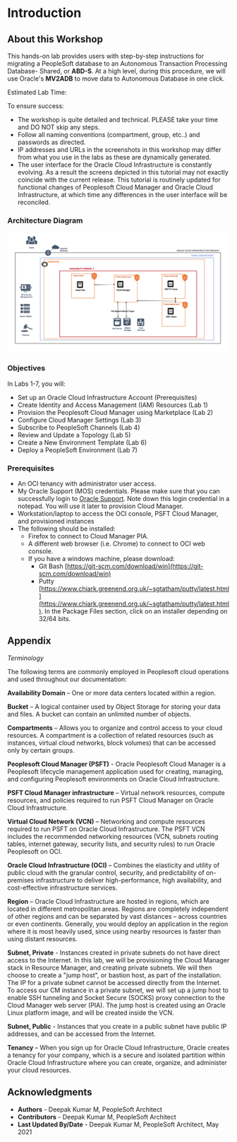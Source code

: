 # Introduction

## About this Workshop

This hands-on lab provides users with step-by-step instructions for migrating a PeopleSoft database to an Autonomous Transaction Processing Database- Shared, or **ABD-S**. At a high level, during this procedure, we will use Oracle's **MV2ADB** to move data to Autonomous Database in one click. 



Estimated Lab Time: 

To ensure success:
- The workshop is quite detailed and technical. PLEASE take your time and DO NOT skip any steps.
- Follow all naming conventions (compartment, group, etc..) and passwords as directed.   
- IP addresses and URLs in the screenshots in this workshop may differ from what you use in the labs as these are dynamically generated.
- The user interface for the Oracle Cloud Infrastructure is constantly evolving. As a result the screens depicted in this tutorial may not exactly coincide with the current release. This tutorial is routinely updated for functional changes of Peoplesoft Cloud Manager and Oracle Cloud Infrastructure, at which time any differences in the user interface will be reconciled.

### Architecture Diagram

  ![](./images/archnew12.png " ")


### Objectives

In Labs 1-7, you will:
* Set up an Oracle Cloud Infrastructure Account (Prerequisites) 
* Create Identity and Access Management (IAM) Resources (Lab 1) 
* Provision the Peoplesoft Cloud Manager using Marketplace (Lab 2)
* Configure Cloud Manager Settings (Lab 3)
* Subscribe to PeopleSoft Channels (Lab 4)
* Review and Update a Topology (Lab 5)
* Create a New Environment Template (Lab 6)
* Deploy a PeopleSoft Environment (Lab 7)



### Prerequisites
* An OCI tenancy with administrator user access. 
* My Oracle Support (MOS) credentials. Please make sure that you can successfully login to [Oracle Support](https://support.oracle.com). Note down this login credential in a notepad. You will use it later to provision Cloud Manager.
* Workstation/laptop to access the OCI console, PSFT Cloud Manager, and provisioned instances
* The following should be installed:
    * Firefox to connect to Cloud Manager PIA.
    * A different web browser (i.e. Chrome) to connect to OCI web console. 
    * If you have a windows machine, please download:
        * Git Bash [https://git-scm.com/download/win](https://git-scm.com/download/win)
        * Putty [https://www.chiark.greenend.org.uk/~sgtatham/putty/latest.html](https://www.chiark.greenend.org.uk/~sgtatham/putty/latest.html). In the Package Files section, click on an installer depending on 32/64 bits.


## Appendix

*Terminology*

The following terms are commonly employed in Peoplesoft cloud operations and used throughout our documentation:

**Availability Domain** – One or more data centers located within a region.

**Bucket** – A logical container used by Object Storage for storing your data and files. A bucket can contain an unlimited number of objects.

**Compartments** – Allows you to organize and control access to your cloud resources. A compartment is a collection of related resources (such as instances, virtual cloud networks, block volumes) that can be accessed only by certain groups.

**Peoplesoft Cloud Manager (PSFT)** - Oracle Peoplesoft Cloud Manager is a Peoplesoft lifecycle management application used for creating, managing, and configuring Peoplesoft environments on Oracle Cloud Infrastructure.

**PSFT Cloud Manager infrastructure** – Virtual network resources, compute resources, and policies required to run PSFT Cloud Manager on Oracle Cloud Infrastructure.

**Virtual Cloud Network (VCN)** – Networking and compute resources required to run PSFT on Oracle Cloud Infrastructure. The PSFT VCN includes the recommended networking resources (VCN, subnets routing tables, internet gateway, security lists, and security rules) to run Oracle Peoplesoft on OCI.

**Oracle Cloud Infrastructure (OCI)** – Combines the elasticity and utility of public cloud with the granular control, security, and predictability of on-premises infrastructure to deliver high-performance, high availability, and cost-effective infrastructure services.

**Region** – Oracle Cloud Infrastructure are hosted in regions, which are located in different metropolitan areas. Regions are completely independent of other regions and can be separated by vast distances – across countries or even continents. Generally, you would deploy an application in the region where it is most heavily used, since using nearby resources is faster than using distant resources.

**Subnet, Private** - Instances created in private subnets do not have direct access to the Internet. In this lab, we will be provisioning the Cloud Manager stack in Resource Manager, and creating private subnets. We will then choose to create a "jump host", or bastion host, as part of the installation. The IP for a private subnet cannot be accessed directly from the Internet. To access our CM instance in a private subnet, we will set up a jump host to enable SSH tunneling and Socket Secure (SOCKS) proxy connection to the Cloud Manager web server (PIA). The jump host is created using an Oracle Linux platform image, and will be created inside the VCN.

**Subnet, Public** - Instances that you create in a public subnet have public IP addresses, and can be accessed from the Internet.

**Tenancy** – When you sign up for Oracle Cloud Infrastructure, Oracle creates a tenancy for your company, which is a secure and isolated partition within Oracle Cloud Infrastructure where you can create, organize, and administer your cloud resources.



## Acknowledgments
* **Authors** - Deepak Kumar M, PeopleSoft Architect
* **Contributors** - Deepak Kumar M, PeopleSoft Architect
* **Last Updated By/Date** - Deepak Kumar M, PeopleSoft Architect, May 2021

